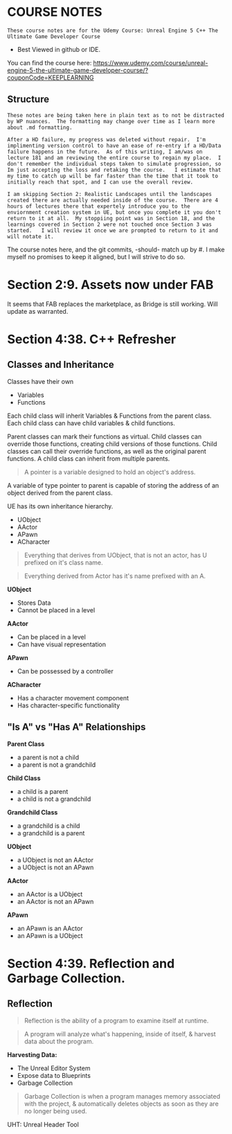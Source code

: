 #	COURSE NOTES
	These course notes are for the Udemy Course: Unreal Engine 5 C++ The Ultimate Game Developer Course

* Best Viewed in github or IDE.

You can find the course here:
https://www.udemy.com/course/unreal-engine-5-the-ultimate-game-developer-course/?couponCode=KEEPLEARNING

##	Structure
	These notes are being taken here in plain text as to not be distracted by WP nuances.  The formatting may change over time as I learn more about .md formatting.

	After a HD failure, my progress was deleted without repair.  I'm implimenting version control to have an ease of re-entry if a HD/Data failure happens in the future.  As of this writing, I am/was on lecture 181 and am reviewing the entire course to regain my place.  I don't remember the individual steps taken to simulate progression, so Im just accepting the loss and retaking the course.   I estimate that my time to catch up will be far faster than the time that it took to initially reach that spot, and I can use the overall review.

	I am skipping Section 2: Realistic Landscapes until the landscapes created there are actually needed inside of the course.  There are 4 hours of lectures there that expertely introduce you to the enviornment creation system in UE, but once you complete it you don't return to it at all.  My stoppiing point was in Section 18, and the learnings covered in Section 2 were not touched once Section 3 was started.   I will review it once we are prompted to return to it and will notate it.

The course notes here, and the git commits, -should- match up by #.  I make myself no promises to keep it aligned, but I will strive to do so.

# Section 2:9. Assets now under FAB

 

It seems that FAB replaces the marketplace, as Bridge is still working.   Will update as warranted.

# Section 4:38.	C++ Refresher
##	Classes and Inheritance

Classes have their own	
* Variables
* Functions

Each child class will inherit Variables & Functions from the parent class.
Each child class can have child variables & child functions.

Parent classes can mark their functions as virtual.  Child classes can override those functions, creating child versions of those functions.
Child classes can call their override functions, as well as the original parent functions.
A child class can inherit from multiple parents.

> A pointer is a variable designed to hold an object's address.

A variable of type pointer to parent is capable of storing the address of an object derived from the parent class.

UE has its own inheritance hierarchy.
* UObject
* AActor
* APawn
* ACharacter

> Everything that derives from UObject, that is not an actor, has U prefixed on it's class name.

> Everything derived from Actor has it's name prefixed with an A.

**UObject**
* Stores Data
* Cannot be placed in a level

**AActor**
* Can be placed in a level
* Can have visual representation

**APawn**
* Can be possessed by a controller

**ACharacter**
* Has a character movement component
* Has character-specific functionality

## "Is A" vs "Has A" Relationships

**Parent Class**
* a parent is not a child
* a parent is not a grandchild

**Child Class**
* a child is a parent
* a child is not a grandchild

**Grandchild Class**
* a grandchild is a child
* a grandchild is a parent

**UObject**
* a UObject is not an AActor
* a UObject is not an APawn

**AActor**
* an AActor is a UObject
* an AActor is not an APawn

**APawn**
* an APawn is an AActor
* an APawn is a UObject

# Section 4:39. Reflection and Garbage Collection.

## Reflection

> Reflection is the ability of a program to examine itself at runtime.

> A program will analyze what's happening, inside of itself, & harvest data about the program.

**Harvesting Data:**
* The Unreal Editor System
* Expose data to Blueprints
* Garbage Collection

> Garbage Collection is when a program manages memory associated with the project, & automatically deletes objects as soon as they are no longer being used.

UHT: Unreal Header Tool